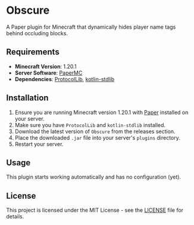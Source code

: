 # Obscure

A Paper plugin for Minecraft that dynamically hides player name tags behind occluding blocks.

## Requirements

- **Minecraft Version**: 1.20.1
- **Server Software**: [PaperMC](https://papermc.io/)
- **Dependencies**: [ProtocolLib](https://www.spigotmc.org/resources/protocollib.1997/), [kotlin-stdlib](https://www.spigotmc.org/resources/kotlin-stdlib.80808/)

## Installation

1. Ensure you are running Minecraft version 1.20.1 with [Paper](https://papermc.io/) installed on your server.
2. Make sure you have `ProtocolLib` and `kotlin-stdlib` installed.
3. Download the latest version of `Obscure` from the releases section.
4. Place the downloaded `.jar` file into your server's `plugins` directory.
5. Restart your server.

## Usage

This plugin starts working automatically and has no configuration (yet).

## License

This project is licensed under the MIT License - see the [LICENSE](LICENSE) file for details.
